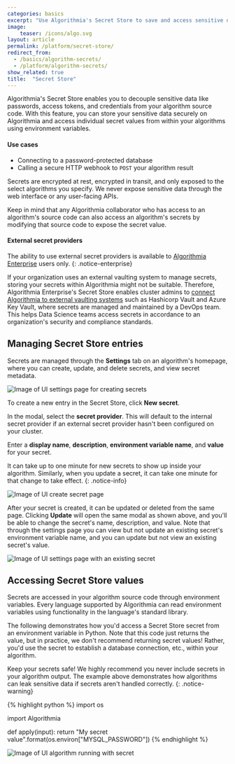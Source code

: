 ```yaml
---
categories: basics
excerpt: "Use Algorithmia's Secret Store to save and access sensitive data"
image:
    teaser: /icons/algo.svg
layout: article
permalink: /platform/secret-store/
redirect_from:
  - /basics/algorithm-secrets/
  - /platform/algorithm-secrets/
show_related: true
title:  "Secret Store"
---
```


Algorithmia's Secret Store enables you to decouple sensitive data like passwords, access tokens, and credentials from your algorithm source code. With this feature, you can store your sensitive data securely on Algorithmia and access individual secret values from within your algorithms using environment variables.

#### Use cases
  - Connecting to a password-protected database
  - Calling a secure HTTP webhook to `POST` your algorithm result

Secrets are encrypted at rest, encrypted in transit, and only exposed to the select algorithms you specify. We never expose sensitive data through the web interface or any user-facing APIs.

Keep in mind that any Algorithmia collaborator who has access to an algorithm's source code can also access an algorithm's secrets by modifying that source code to expose the secret value.

#### External secret providers

The ability to use external secret providers is available to [Algorithmia Enterprise](/enterprise) users only.
{: .notice-enterprise}

If your organization uses an external vaulting system to manage secrets, storing your secrets within Algorithmia might not be suitable. Therefore, Algorithmia Enterprise's Secret Store enables cluster admins to [connect Algorithmia to external vaulting systems](https://training.algorithmia.com/exploring-the-admin-panel/842511) such as Hashicorp Vault and Azure Key Vault, where secrets are managed and maintained by a DevOps team. This helps Data Science teams access secrets in accordance to an organization's security and compliance standards.

## Managing Secret Store entries

Secrets are managed through the **Settings** tab on an algorithm's homepage, where you can create, update, and delete secrets, and view secret metadata.

![Image of UI settings page for creating secrets](/developers/images/post_images/algorithm_secrets/settings_page.png)

To create a new entry in the Secret Store, click **New secret**.

In the modal, select the **secret provider**. This will default to the internal secret provider if an external secret provider hasn't been configured on your cluster.

Enter a **display name**, **description**, **environment variable name**, and **value** for your secret.

It can take up to one minute for new secrets to show up inside your algorithm. Similarly, when you update a secret, it can take one minute for that change to take effect.
{: .notice-info}

![Image of UI create secret page](/developers/images/post_images/algorithm_secrets/create_secret_page.png)

After your secret is created, it can be updated or deleted from the same page. Clicking **Update** will open the same modal as shown above, and you'll be able to change the secret's name, description, and value. Note that through the settings page you can view but not update an existing secret's environment variable name, and you can update but not view an existing secret's value.

![Image of UI settings page with an existing secret](/developers/images/post_images/algorithm_secrets/settings_page_with_secret.png)

## Accessing Secret Store values

Secrets are accessed in your algorithm source code through environment variables. Every language supported by Algorithmia can read environment variables using functionality in the language's standard library.

The following demonstrates how you'd access a Secret Store secret from an environment variable in Python. Note that this code just returns the value, but in practice, we don't recommend returning secret values! Rather, you'd use the secret to establish a database connection, etc., within your algorithm.

Keep your secrets safe! We highly recommend you never include secrets in your algorithm output. The example above demonstrates how algorithms can leak sensitive data if secrets aren't handled correctly.
{: .notice-warning}

{% highlight python %}
import os

import Algorithmia

def apply(input):
    return "My secret value".format(os.environ["MYSQL_PASSWORD"])
{% endhighlight %}

![Image of UI algorithm running with secret](/developers/images/post_images/algorithm_secrets/running_algorithm_with_secret.png)
